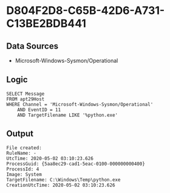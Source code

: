 # D804F2D8-C65B-42D6-A731-C13BE2BDB441

## Data Sources
* Microsoft-Windows-Sysmon/Operational<br>

## Logic

```
SELECT Message
FROM apt29Host
WHERE Channel = 'Microsoft-Windows-Sysmon/Operational'
    AND EventID = 11
    AND TargetFilename LIKE '%python.exe'

```

## Output

```
File created:
RuleName: -
UtcTime: 2020-05-02 03:10:23.626
ProcessGuid: {5aa8ec29-cad1-5eac-0100-000000000400}
ProcessId: 4
Image: System
TargetFilename: C:\Windows\Temp\python.exe
CreationUtcTime: 2020-05-02 03:10:23.626
```
